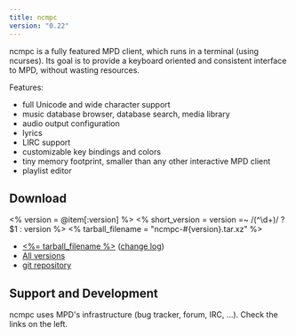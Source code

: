 ```yaml
---
title: ncmpc
version: "0.22"
---
```


ncmpc is a fully featured MPD client, which runs in a terminal (using
ncurses). Its goal is to provide a keyboard oriented and consistent
interface to MPD, without wasting resources.

Features:

- full Unicode and wide character support
- music database browser, database search, media library
- audio output configuration
- lyrics
- LIRC support
- customizable key bindings and colors
- tiny memory footprint, smaller than any other interactive MPD client
- playlist editor

## Download

<% version = @item[:version] %>
<% short_version = version =~ /(^\d+)/ ? $1 : version %>
<% tarball_filename = "ncmpc-#{version}.tar.xz" %>

- [<%= tarball_filename %>](/download/ncmpc/<%=short_version%>/<%=tarball_filename%>)
  ([change log](http://git.musicpd.org/cgit/master/ncmpc.git/plain/NEWS?h=v<%=version%>))
- [All versions](/download/ncmpc/)
- [git repository](http://git.musicpd.org/cgit/master/ncmpc.git/)

## Support and Development

ncmpc uses MPD's infrastructure (bug tracker, forum, IRC, ...).  Check
the links on the left.
